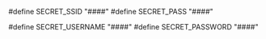 #define SECRET_SSID "####"
#define SECRET_PASS "####"

#define SECRET_USERNAME "####"
#define SECRET_PASSWORD "####"
